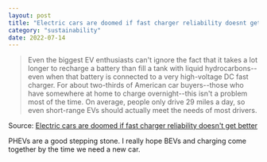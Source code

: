 ```yaml
---
layout: post
title: "Electric cars are doomed if fast charger reliability doesnt get better"
category: "sustainability"
date: 2022-07-14
---
```


>Even the biggest EV enthusiasts can't ignore the fact that it takes a lot longer to recharge a battery than fill a tank with liquid hydrocarbons--even when that battery is connected to a very high-voltage DC fast charger. For about two-thirds of American car buyers--those who have somewhere at home to charge overnight--this isn't a problem most of the time. On average, people only drive 29 miles a day, so even short-range EVs should actually meet the needs of most drivers.

Source: [Electric cars are doomed if fast charger reliability doesn't get better](https://arstechnica.com/cars/2022/07/electric-cars-are-doomed-if-fast-charger-reliability-doesnt-get-better/)

PHEVs are a good stepping stone. I really hope BEVs and charging come together by the time we need a new car. 
